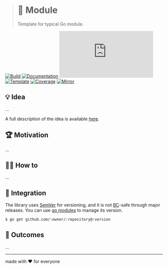 > # 🧩 Module
>
> Template for typical Go module.

[![Build][build.icon]][build.page]
[![Documentation][docs.icon]][docs.page]
[![Quality][quality.icon]][quality.page]
[![Template][template.icon]][template.page]
[![Coverage][coverage.icon]][coverage.page]
[![Mirror][mirror.icon]][mirror.page]

## 💡 Idea

...

A full description of the idea is available [here][design.page].

## 🏆 Motivation

...

## 🤼‍♂️ How to

...

## 🧩 Integration

The library uses [SemVer](https://semver.org) for versioning, and it is not
[BC](https://en.wikipedia.org/wiki/Backward_compatibility)-safe through major releases.
You can use [go modules](https://github.com/golang/go/wiki/Modules) to manage its version.

```bash
$ go get github.com/:owner/:repository@:version
```

## 🤲 Outcomes

...

---

made with ❤️ for everyone

[build.page]:       https://travis-ci.com/:owner/:repository
[build.icon]:       https://travis-ci.com/:owner/:repository.svg?branch=:branch
[coverage.page]:    https://codeclimate.com/github/:owner/:repository/test_coverage
[coverage.icon]:    https://api.codeclimate.com/v1/badges/c570179a9335c747e77c/test_coverage
[design.page]:      https://www.notion.so/33715348cc114ea79dd350a25d16e0b0?r=0b753cbf767346f5a6fd51194829a2f3
[docs.page]:        https://pkg.go.dev/:module/:version
[docs.icon]:        https://img.shields.io/badge/docs-pkg.go.dev-blue
[promo.page]:       https://github.com/:owner/:repository
[quality.page]:     https://goreportcard.com/report/:module
[quality.icon]:     https://goreportcard.com/badge/go.octolab.org
[template.page]:    https://github.com/octomation/go-module
[template.icon]:    https://img.shields.io/badge/template-go--module-blue
[mirror.page]:      https://bitbucket.org/kamilsk/go-module
[mirror.icon]:      https://img.shields.io/badge/mirror-bitbucket-blue
